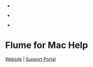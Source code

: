 <ul class="screenshots"> 
<li><figure class="screenshot screenshot-left"></figure></li>
<li><figure class="screenshot screenshot-center"></figure></li>
<li><figure class="screenshot screenshot-right"></figure></li>
</ul>

<div class="center"><h1>Flume for Mac Help</h2></div>

<div class="center"><a href="https://flumeapp.com/">Website</a> | <a href="https://flumeapp.com/support/">Support Portal</a></div>


